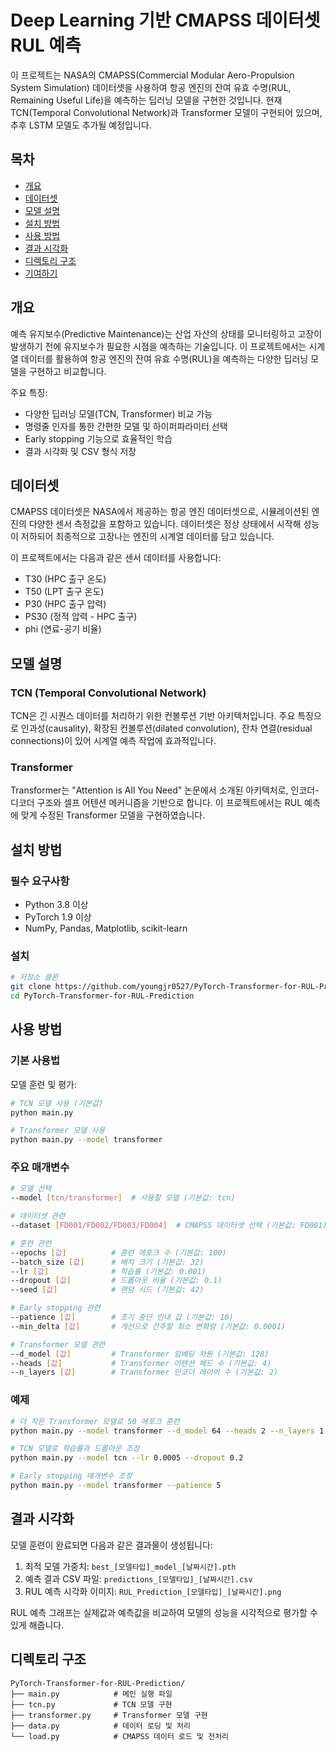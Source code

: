 
# Deep Learning 기반 CMAPSS 데이터셋 RUL 예측

이 프로젝트는 NASA의 CMAPSS(Commercial Modular Aero-Propulsion System Simulation) 데이터셋을 사용하여 항공 엔진의 잔여 유효 수명(RUL, Remaining Useful Life)을 예측하는 딥러닝 모델을 구현한 것입니다. 현재 TCN(Temporal Convolutional Network)과 Transformer 모델이 구현되어 있으며, 추후 LSTM 모델도 추가될 예정입니다.

## 목차
- [개요](#개요)
- [데이터셋](#데이터셋)
- [모델 설명](#모델-설명)
- [설치 방법](#설치-방법)
- [사용 방법](#사용-방법)
- [결과 시각화](#결과-시각화)
- [디렉토리 구조](#디렉토리-구조)
- [기여하기](#기여하기)

## 개요

예측 유지보수(Predictive Maintenance)는 산업 자산의 상태를 모니터링하고 고장이 발생하기 전에 유지보수가 필요한 시점을 예측하는 기술입니다. 이 프로젝트에서는 시계열 데이터를 활용하여 항공 엔진의 잔여 유효 수명(RUL)을 예측하는 다양한 딥러닝 모델을 구현하고 비교합니다.

주요 특징:
- 다양한 딥러닝 모델(TCN, Transformer) 비교 가능
- 명령줄 인자를 통한 간편한 모델 및 하이퍼파라미터 선택
- Early stopping 기능으로 효율적인 학습
- 결과 시각화 및 CSV 형식 저장

## 데이터셋

CMAPSS 데이터셋은 NASA에서 제공하는 항공 엔진 데이터셋으로, 시뮬레이션된 엔진의 다양한 센서 측정값을 포함하고 있습니다. 데이터셋은 정상 상태에서 시작해 성능이 저하되어 최종적으로 고장나는 엔진의 시계열 데이터를 담고 있습니다.

이 프로젝트에서는 다음과 같은 센서 데이터를 사용합니다:
- T30 (HPC 출구 온도)
- T50 (LPT 출구 온도)
- P30 (HPC 출구 압력)
- PS30 (정적 압력 - HPC 출구)
- phi (연료-공기 비율)

## 모델 설명

### TCN (Temporal Convolutional Network)
TCN은 긴 시퀀스 데이터를 처리하기 위한 컨볼루션 기반 아키텍처입니다. 주요 특징으로 인과성(causality), 확장된 컨볼루션(dilated convolution), 잔차 연결(residual connections)이 있어 시계열 예측 작업에 효과적입니다.

### Transformer
Transformer는 "Attention is All You Need" 논문에서 소개된 아키텍처로, 인코더-디코더 구조와 셀프 어텐션 메커니즘을 기반으로 합니다. 이 프로젝트에서는 RUL 예측에 맞게 수정된 Transformer 모델을 구현하였습니다.

## 설치 방법

### 필수 요구사항
- Python 3.8 이상
- PyTorch 1.9 이상
- NumPy, Pandas, Matplotlib, scikit-learn

### 설치

```bash
# 저장소 클론
git clone https://github.com/youngjr0527/PyTorch-Transformer-for-RUL-Prediction.git
cd PyTorch-Transformer-for-RUL-Prediction
```

## 사용 방법

### 기본 사용법

모델 훈련 및 평가:

```bash
# TCN 모델 사용 (기본값)
python main.py

# Transformer 모델 사용
python main.py --model transformer
```

### 주요 매개변수

```bash
# 모델 선택
--model [tcn/transformer]  # 사용할 모델 (기본값: tcn)

# 데이터셋 관련
--dataset [FD001/FD002/FD003/FD004]  # CMAPSS 데이터셋 선택 (기본값: FD001)

# 훈련 관련
--epochs [값]          # 훈련 에포크 수 (기본값: 100)
--batch_size [값]      # 배치 크기 (기본값: 32)
--lr [값]              # 학습률 (기본값: 0.001)
--dropout [값]         # 드롭아웃 비율 (기본값: 0.1)
--seed [값]            # 랜덤 시드 (기본값: 42)

# Early stopping 관련
--patience [값]        # 조기 중단 인내 값 (기본값: 10)
--min_delta [값]       # 개선으로 간주할 최소 변화량 (기본값: 0.0001)

# Transformer 모델 관련
--d_model [값]         # Transformer 임베딩 차원 (기본값: 128)
--heads [값]           # Transformer 어텐션 헤드 수 (기본값: 4)
--n_layers [값]        # Transformer 인코더 레이어 수 (기본값: 2)
```

### 예제

```bash
# 더 작은 Transformer 모델로 50 에포크 훈련
python main.py --model transformer --d_model 64 --heads 2 --n_layers 1 --epochs 50

# TCN 모델로 학습률과 드롭아웃 조정
python main.py --model tcn --lr 0.0005 --dropout 0.2

# Early stopping 매개변수 조정
python main.py --model transformer --patience 5 
```

## 결과 시각화

모델 훈련이 완료되면 다음과 같은 결과물이 생성됩니다:

1. 최적 모델 가중치: `best_[모델타입]_model_[날짜시간].pth`
2. 예측 결과 CSV 파일: `predictions_[모델타입]_[날짜시간].csv`
3. RUL 예측 시각화 이미지: `RUL_Prediction_[모델타입]_[날짜시간].png`

RUL 예측 그래프는 실제값과 예측값을 비교하여 모델의 성능을 시각적으로 평가할 수 있게 해줍니다.

## 디렉토리 구조

```
PyTorch-Transformer-for-RUL-Prediction/
├── main.py            # 메인 실행 파일
├── tcn.py             # TCN 모델 구현
├── transformer.py     # Transformer 모델 구현
├── data.py            # 데이터 로딩 및 처리
└── load.py            # CMAPSS 데이터 로드 및 전처리
```
